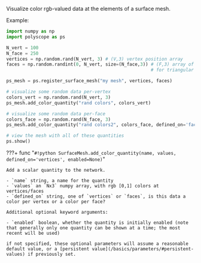 Visualize color rgb-valued data at the elements of a surface mesh.

Example:
```python
import numpy as np
import polyscope as ps

N_vert = 100
N_face = 250
vertices = np.random.rand(N_vert, 3) # (V,3) vertex position array
faces = np.random.randint(0, N_vert, size=(N_face,3)) # (F,3) array of indices 
                                                      # for triangular faces

ps_mesh = ps.register_surface_mesh("my mesh", vertices, faces)

# visualize some random data per-vertex
colors_vert = np.random.rand(N_vert, 3)
ps_mesh.add_color_quantity("rand colors", colors_vert)

# visualize some random data per-face
colors_face = np.random.rand(N_face, 3)
ps_mesh.add_color_quantity("rand colors2", colors_face, defined_on='faces')

# view the mesh with all of these quantities
ps.show() 
```

???+ func "`#!python SurfaceMesh.add_color_quantity(name, values, defined_on='vertices', enabled=None)`"

    Add a scalar quantity to the network.

    - `name` string, a name for the quantity
    - `values` an `Nx3` numpy array, with rgb [0,1] colors at vertices/faces
    - `defined_on` string, one of `vertices` or `faces`, is this data a color per vertex or a color per face?
    
    Additional optional keyword arguments:

    - `enabled` boolean, whether the quantity is initially enabled (note that generally only one quantity can be shown at a time; the most recent will be used)
    
    if not specified, these optional parameters will assume a reasonable default value, or a [persistent value](/basics/parameters/#persistent-values) if previously set.
    
